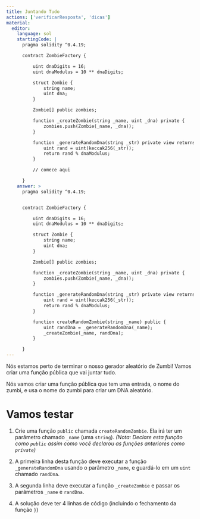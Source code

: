 ```yaml
---
title: Juntando Tudo
actions: ['verificarResposta', 'dicas']
material:
  editor:
    language: sol
    startingCode: |
      pragma solidity ^0.4.19;

      contract ZombieFactory {

          uint dnaDigits = 16;
          uint dnaModulus = 10 ** dnaDigits;

          struct Zombie {
              string name;
              uint dna;
          }

          Zombie[] public zombies;

          function _createZombie(string _name, uint _dna) private {
              zombies.push(Zombie(_name, _dna));
          } 

          function _generateRandomDna(string _str) private view returns (uint) {
              uint rand = uint(keccak256(_str));
              return rand % dnaModulus;
          }

          // comece aqui

      }
    answer: >
      pragma solidity ^0.4.19;


      contract ZombieFactory {

          uint dnaDigits = 16;
          uint dnaModulus = 10 ** dnaDigits;

          struct Zombie {
              string name;
              uint dna;
          }

          Zombie[] public zombies;

          function _createZombie(string _name, uint _dna) private {
              zombies.push(Zombie(_name, _dna));
          } 

          function _generateRandomDna(string _str) private view returns (uint) {
              uint rand = uint(keccak256(_str));
              return rand % dnaModulus;
          }

          function createRandomZombie(string _name) public {
              uint randDna = _generateRandomDna(_name);
              _createZombie(_name, randDna);
          }

      }
---
```


Nós estamos perto de terminar o nosso gerador aleatório de Zumbi! Vamos criar uma função pública que vai juntar tudo.

Nós vamos criar uma função pública que tem uma entrada, o nome do zumbi, e usa o nome do zumbi para criar um DNA aleatório.

# Vamos testar

1. Crie uma função `public` chamada `createRandomZombie`. Ela irá ter um parâmetro chamado `_name` (uma `string`). _(Nota: Declare esta função como `public` assim como você declarou as funções anteriores como `private`)_

2. A primeira linha desta função deve executar a função `_generateRandomDna` usando o parâmetro `_name`, e guardá-lo em um `uint` chamado `randDna`.

3. A segunda linha deve executar a função `_createZombie` e passar os parâmetros `_name` e `randDna`.

4. A solução deve ter 4 linhas de código (incluindo o fechamento da função `}`)
